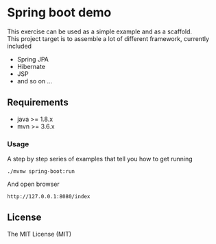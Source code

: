 # Spring boot demo

This exercise can be used as a simple example and as a scaffold.  
This project target is to assemble a lot of different framework, currently included

  * Spring JPA
  * Hibernate
  * JSP 
  * and so on ...

## Requirements

  * java >= 1.8.x  
  * mvn >= 3.6.x

### Usage

A step by step series of examples that tell you how to get running

```
./mvnw spring-boot:run
```

And open browser

```
http://127.0.0.1:8080/index
```

## License

The MIT License (MIT)
